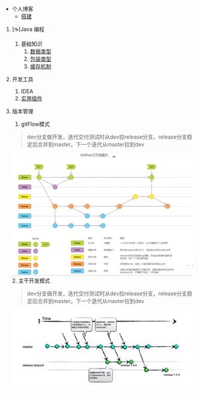 - 个人博客
  - [搭建](#/zh-cn/quick-start.md)
1. [:coffee:]Java 编程
   1. 基础知识
      1. [数据类型](java/data-type.md)
      2. [包装类型](java/pack-type.md)
      3. [缓存机制](java/cache-mechanism.md)
2. 开发工具
    1. IDEA
      1. [实用插件](developtools/idea-plus.md)
3. 版本管理
    1. gitFlow模式
    > dev分支做开发，迭代交付测试时从dev拉release分支，release分支稳定后合并到master。下一个迭代从master拉到dev
      
    ![](https://github.com/dqcer/docs/blob/main/docs/_images/Git-Flow%20%E6%A8%A1%E5%BC%8F.png)                       
    2. 主干开发模式
    > dev分支做开发，迭代交付测试时从dev拉release分支，release分支稳定后合并到master。下一个迭代从master拉到dev

    ![](https://github.com/dqcer/docs/blob/main/docs/_images/%E4%B8%BB%E5%B9%B2%E5%BC%80%E5%8F%91%E6%A8%A1%E5%BC%8F.png)